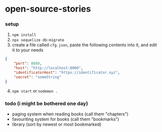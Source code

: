 # open-source-stories

### setup
1. `npm install`
2. `npx sequelize db:migrate`
3. create a file called `cfg.json`, paste the following contents into it, and edit it to your needs
```json
{
    "port": 8080,
    "host": "http://localhost:8080",
    "identificatorHost": "https://identificator.xyz",
    "secret": "someString"
}
```
4. `npm start` or `nodemon .`

### todo (i might be bothered one day)
- paging system when reading books (call them "chapters")
- favouriting system for books (call them "bookmarks")
- library (sort by newest or most bookmarked)